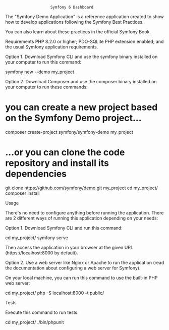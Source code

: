                         Symfony 6 Dashboard 

The "Symfony Demo Application" is a reference application created to show how to develop applications following the Symfony Best Practices.

You can also learn about these practices in the official Symfony Book.

Requirements
PHP 8.2.0 or higher;
PDO-SQLite PHP extension enabled;
and the usual Symfony application requirements.

Option 1. Download Symfony CLI and use the symfony binary installed on your computer to run this command:

symfony new --demo my_project

Option 2. Download Composer and use the composer binary installed on your computer to run these commands:

# you can create a new project based on the Symfony Demo project...
composer create-project symfony/symfony-demo my_project

# ...or you can clone the code repository and install its dependencies
git clone https://github.com/symfony/demo.git my_project
cd my_project/
composer install

Usage

There's no need to configure anything before running the application. There are 2 different ways of running this application depending on your needs:

Option 1. Download Symfony CLI and run this command:

cd my_project/
symfony serve

Then access the application in your browser at the given URL (https://localhost:8000 by default).

Option 2. Use a web server like Nginx or Apache to run the application (read the documentation about configuring a web server for Symfony).

On your local machine, you can run this command to use the built-in PHP web server:

cd my_project/
php -S localhost:8000 -t public/

Tests

Execute this command to run tests:

cd my_project/
./bin/phpunit

